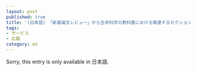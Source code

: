 ```yaml
---
layout: post
published: true
title: '(日本語) 「新着論文レビュー」から生命科学の教科書における関連するセクションへリンクができました'
tags:
- サービス
- 広報
category: en
---
```

Sorry, this entry is only available in 日本語.